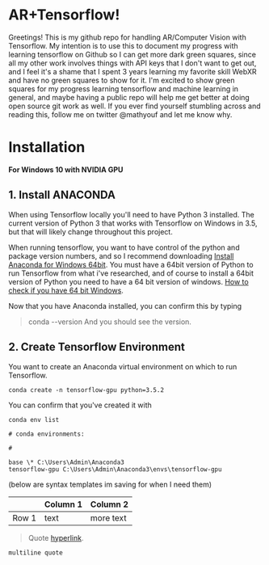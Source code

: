 # AR+Tensorflow!

Greetings! This is my github repo for handling AR/Computer Vision with Tensorflow. My intention is to use this to document my progress with learning tensorflow on Github so I can get more dark green squares, since all my other work involves things with API keys that I don't want to get out, and I feel it's a shame that I spent 3 years learning my favorite skill WebXR and have no green squares to show for it. I'm excited to show green squares for my progress learning tensorflow and machine learning in general, and maybe having a public repo will help me get better at doing open source git work as well. If you ever find yourself stumbling across and reading this, follow me on twitter @mathyouf and let me know why.

# Installation

**For Windows 10 with NVIDIA GPU**

## 1. Install ANACONDA

When using Tensorflow locally you'll need to have Python 3 installed. The current version of Python 3 that works with Tensorflow on Windows in 3.5, but that will likely change throughout this project.

When running tensorflow, you want to have control of the python and package version numbers, and so I recommend downloading [Install Anaconda for Windows 64bit](https://www.anaconda.com/download/). You must have a 64bit version of Python to run Tensorflow from what i've researched, and of course to install a 64bit version of Python you need to have a 64 bit version of windows. [How to check if you have 64 bit Windows](https://www.lifewire.com/am-i-running-a-32-bit-or-64-bit-version-of-windows-2624475).

Now that you have Anaconda installed, you can confirm this by typing

> conda --version
> And you should see the version.

## 2. Create Tensorflow Environment

You want to create an Anaconda virtual environment on which to run Tensorflow.

`conda create -n tensorflow-gpu python=3.5.2`

You can confirm that you've created it with

```
conda env list

# conda environments:

#

base \* C:\Users\Admin\Anaconda3
tensorflow-gpu C:\Users\Admin\Anaconda3\envs\tensorflow-gpu
```

(below are syntax templates im saving for when I need them)

|       | Column 1 | Column 2  |
| ----- | -------- | --------- |
| Row 1 | text     | more text |

> Quote [hyperlink](google.com).

`multiline quote`
